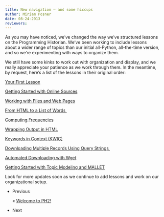 ```yaml
---
title: New navigation — and some hiccups
author: Miriam Posner
date: 08-24-2013
reviewers: 
---
```


As you may have noticed, we’ve changed the way we’ve structured lessons
on the Programming Historian. We’ve been working to include lessons
about a wider range of topics than our initial all-Python, all-the-time
version, and so we’re experimenting with ways to organize them.

We still have some kinks to work out with organization and display, and
we really appreciate your patience as we work through them. In the
meantime, by request, here’s a list of the lessons in their original
order:

[Your First Lesson][]

[Getting Started with Online Sources][]

[Working with Files and Web Pages][]

[From HTML to a List of Words ][]

[Computing Frequencies][]

[Wrapping Output in HTML][]

[Keywords in Context (KWIC)][]

[Downloading Multiple Records Using Query Strings ][]

[Automated Downloading with Wget][]

[Getting Started with Topic Modeling and MALLET][]

Look for more updates soon as we continue to add lessons and work on our
organizational setup.

-   Previous

    « [Welcome to PH2!][]

-   Next

  [Your First Lesson]: http://programminghistorian.org/lessons/your-first-lesson-2
  [Getting Started with Online Sources]: http://programminghistorian.org/lessons/viewing-html-files
  [Working with Files and Web Pages]: http://programminghistorian.org/lessons/working-with-files-and-webpages
  [From HTML to a List of Words ]: http://programminghistorian.org/lessons/from-html-to-list-of-words
  [Computing Frequencies]: http://programminghistorian.org/lessons/computing-frequencies-2
  [Wrapping Output in HTML]: http://programminghistorian.org/lessons/output-data-as-html-file
  [Keywords in Context (KWIC)]: http://programminghistorian.org/lessons/keywords-in-context-using-n-grams
  [Downloading Multiple Records Using Query Strings ]: http://programminghistorian.org/lessons/downloading-multiple-records-using-query-strings
  [Automated Downloading with Wget]: http://programminghistorian.org/lessons/automated-downloading-with-wget
  [Getting Started with Topic Modeling and MALLET]: http://programminghistorian.org/lessons/topic-modeling-and-mallet
  [Welcome to PH2!]: http://programminghistorian.org/archives/995
